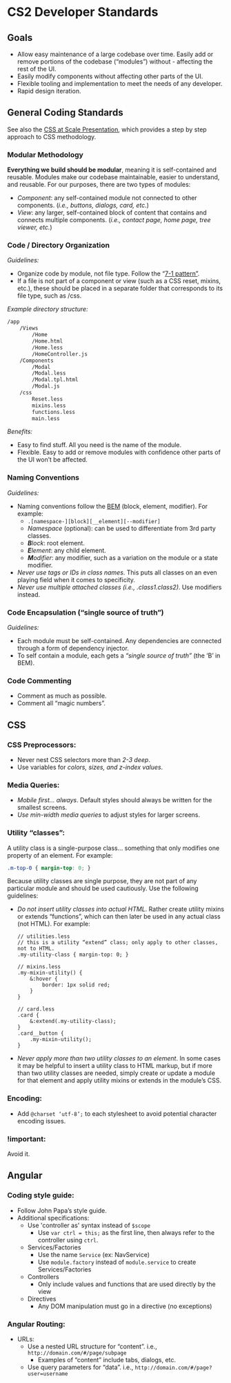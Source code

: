 # CS2 Developer Standards

## Goals

- Allow easy maintenance of a large codebase over time.
Easily add or remove portions of the codebase (“modules”) without - affecting the rest of the UI.
- Easily modify components without affecting other parts of the UI.
- Flexible tooling and implementation to meet the needs of any developer.
- Rapid design iteration.

## General Coding Standards

See also the [CSS at Scale Presentation](https://docs.google.com/a/virtuosobranding.com/presentation/d/1HFf8cDV6W4iIvL3PjPrOKO0On8NwIReO0lNnpfTiJ-I/edit), which provides a step by step approach to CSS methodology.

### Modular Methodology

**Everything we build should be modular**, meaning it is self-contained and reusable. Modules make our codebase maintainable, easier to understand, and reusable. For our purposes, there are two types of modules:

- _Component_: any self-contained module not connected to other components. (_i.e., buttons, dialogs, card, etc._)
- _View_: any larger, self-contained block of content that contains and connects multiple components. (_i.e., contact page, home page, tree viewer, etc._)

### Code / Directory Organization

_Guidelines:_

- Organize code by module, not file type. Follow the “[7-1 pattern”](http://sass-guidelin.es/#the-7-1-pattern).
- If a file is not part of a component or view (such as a CSS reset, mixins, etc.), these should be placed in a separate folder that corresponds to its file type, such as /css.

_Example directory structure:_

```bash
/app
    /Views
        /Home
        /Home.html
        /Home.less
        /HomeController.js
    /Components
        /Modal
        /Modal.less
        /Modal.tpl.html
        /Modal.js
    /css
        Reset.less
        mixins.less
        functions.less
        main.less
```

_Benefits:_

- Easy to find stuff. All you need is the name of the module.
- Flexible. Easy to add or remove modules with confidence other parts of the UI won’t be affected.

### Naming Conventions

_Guidelines:_

- Naming conventions follow the [BEM](https://en.bem.info/) (block, element, modifier). For example:
    - `.[namespace-][block][__element][--modifier]`
    - _Namespace_ (optional): can be used to differentiate from 3rd party classes.
    - _**B**lock_: root element.
    - _**E**lement_: any child element.
    - _**M**odifier_: any modifier, such as a variation on the module or a state modifier.
- _Never use tags or IDs in class names_. This puts all classes on an even playing field when it comes to specificity.
- _Never use multiple attached classes (i.e., .class1.class2)_. Use modifiers instead.

### Code Encapsulation (“single source of truth”)

_Guidelines:_

- Each module must be self-contained. Any dependencies are connected through a form of dependency injector.
- To self contain a module, each gets a _“single source of truth”_ (the ‘B’ in BEM).

### Code Commenting

- Comment as much as possible.
- Comment all “magic numbers”.

## CSS

### CSS Preprocessors:

- Never nest CSS selectors more than _2-3 deep_.
- Use variables for _colors, sizes, and z-index values_.

### Media Queries:

- _Mobile first… always_. Default styles should always be written for the smallest screens.
- _Use min-width media queries_ to adjust styles for larger screens.

### Utility “classes”:

A utility class is a single-purpose class… something that only modifies one property of an element. For example:

```css
.m-top-0 { margin-top: 0; }
```

Because utility classes are single purpose, they are not part of any particular module and should be used cautiously. Use the following guidelines:

- _Do not insert utility classes into actual HTML_. Rather create utility mixins or extends “functions”, which can then later be used in any actual class (not HTML). For example:

    ```less
    // utilities.less
    // this is a utility “extend” class; only apply to other classes, not to HTML.
    .my-utility-class { margin-top: 0; }
            
    // mixins.less
    .my-mixin-utility() {
        &:hover {
            border: 1px solid red;
        }
    }

    // card.less
    .card {
        &:extend(.my-utility-class);
    }
    .card__button {
        .my-mixin-utility();
    }       
    ```

- _Never apply more than two utility classes to an element_. In some cases it may be helpful to insert a utility class to HTML markup, but if more than two utility classes are needed, simply create or update a module for that element and apply utility mixins or extends in the module’s CSS.

### Encoding:

- Add `@charset ‘utf-8’;` to each stylesheet to avoid potential character encoding issues.

### !important:

Avoid it.

## Angular

### Coding style guide:
- Follow John Papa’s style guide.
- Additional specifications:
    - Use 'controller as' syntax instead of `$scope`
        - Use `var ctrl = this;` as the first line, then always refer to the controller using `ctrl`.
    - Services/Factories
        - Use the name `Service` (ex: NavService)
        - Use `module.factory` instead of `module.service` to create Services/Factories
    - Controllers
        - Only include values and functions that are used directly by the view
    - Directives
        - Any DOM manipulation must go in a directive (no exceptions)

### Angular Routing:

- URLs:
    - Use a nested URL structure for “content”. i.e., `http://domain.com/#/page/subpage`
        - Examples of “content” include tabs, dialogs, etc.
    - Use query parameters for “data”. i.e., `http://domain.com/#/page?user=username`
